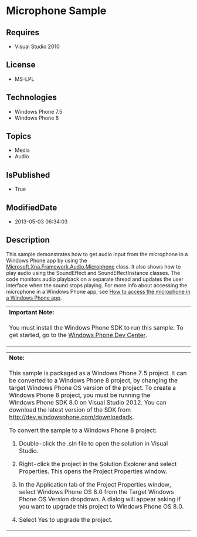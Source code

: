 # Microphone Sample
## Requires
* Visual Studio 2010
## License
* MS-LPL
## Technologies
* Windows Phone 7.5
* Windows Phone 8
## Topics
* Media
* Audio
## IsPublished
* True
## ModifiedDate
* 2013-05-03 06:34:03
## Description

<div id="mainBody">
<p></p>
<div class="introduction">
<p>This sample demonstrates how to get audio input from the microphone in a Windows&nbsp;Phone app by using the
<a href="http://go.microsoft.com/fwlink/?LinkId=205806">Microsoft.Xna.Framework.Audio.Microphone</a> class. It also shows how to play audio using the
<span value="SoundEffect"><span class="keyword">SoundEffect</span></span> and <span value="SoundEffectInstance">
<span class="keyword">SoundEffectInstance</span></span> classes. The code monitors audio playback on a separate thread and updates the user interface when the sound stops playing. For more info about accessing the microphone in a Windows&nbsp;Phone app, see
<a href="http://go.microsoft.com/fwlink/?LinkId=206663">How to access the microphone in a Windows Phone app</a>.</p>
<div class="alert">
<table width="100%" cellspacing="0" cellpadding="0">
<tbody>
<tr>
<th align="left"><b>Important Note:</b> </th>
</tr>
<tr>
<td>
<p>You must install the Windows&nbsp;Phone&nbsp;SDK to run this sample. To get started, go to the
<a href="http://go.microsoft.com/fwlink/?LinkID=259204">Windows Phone Dev Center</a>.</p>
</td>
</tr>
</tbody>
</table>
</div>
<div class="alert">
<table width="100%" cellspacing="0" cellpadding="0">
<tbody>
<tr>
<th align="left"><b>Note:</b> </th>
</tr>
<tr>
<td>
<p>This sample is packaged as a Windows&nbsp;Phone&nbsp;7.5 project. It can be converted to a Windows&nbsp;Phone&nbsp;8 project, by changing the target Windows Phone OS version of the project. To create a Windows&nbsp;Phone&nbsp;8 project, you must be running the Windows&nbsp;Phone&nbsp;SDK&nbsp;8.0 on
 Visual Studio 2012. You can download the latest version of the SDK from <a href="http://dev.windowsphone.com/downloadsdk">
http://dev.windowsphone.com/downloadsdk</a>.</p>
<p>To convert the sample to a Windows&nbsp;Phone&nbsp;8 project:</p>
<ol>
<li>
<p>Double-click the <span class="ui">.sln</span> file to open the solution in Visual Studio.</p>
</li><li>
<p>Right-click the project in the <span class="ui">Solution Explorer</span> and select
<span class="ui">Properties</span>. This opens the <span class="ui">Project Properties</span> window.</p>
</li><li>
<p>In the <span class="ui">Application</span> tab of the Project Properties window, select
<span class="ui">Windows Phone OS 8.0</span> from the <span class="ui">Target Windows Phone OS Version</span> dropdown. A dialog will appear asking if you want to upgrade this project to Windows Phone OS 8.0.</p>
</li><li>
<p>Select <span class="ui">Yes</span> to upgrade the project.</p>
</li></ol>
</td>
</tr>
</tbody>
</table>
</div>
</div>
</div>
